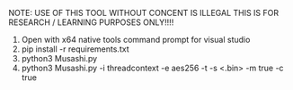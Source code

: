 NOTE: USE OF THIS TOOL WITHOUT CONCENT IS ILLEGAL THIS IS FOR RESEARCH / LEARNING PURPOSES ONLY!!!! 

1. Open with x64 native tools command prompt for visual studio
2. pip install -r requirements.txt
3. python3 Musashi.py
4. python3 Musashi.py -i threadcontext -e aes256 -t <pid of target process> -s <.bin> -m true -c true


